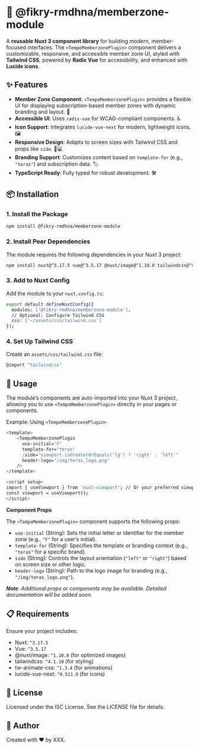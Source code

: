 # 🌟 @fikry-rmdhna/memberzone-module

A **reusable Nuxt 3 component library** for building modern, member-focused interfaces. The `<TempoMemberzonePlugin>` component delivers a customizable, responsive, and accessible member zone UI, styled with **Tailwind CSS**, powered by **Radix Vue** for accessibility, and enhanced with **Lucide icons**.

## ✨ Features

- **Member Zone Component**: `<TempoMemberzonePlugin>` provides a flexible UI for displaying subscription-based member zones with dynamic branding and layout. 🎨
- **Accessible UI**: Uses `radix-vue` for WCAG-compliant components. ♿
- **Icon Support**: Integrates `lucide-vue-next` for modern, lightweight icons. 🖼️
- **Responsive Design**: Adapts to screen sizes with Tailwind CSS and props like `side`. 📱💻
- **Branding Support**: Customizes content based on `template-for` (e.g., `"teras"`) and subscription data. 🏷️
- **TypeScript Ready**: Fully typed for robust development. 🛠️

## 📦 Installation

### 1. Install the Package
```bash
npm install @fikry-rmdhna/memberzone-module
```

### 2. Install Peer Dependencies

The module requires the following dependencies in your Nuxt 3 project:

```bash
npm install nuxt@^3.17.5 vue@^3.5.17 @nuxt/image@^1.10.0 tailwindcss@^4.1.10 tw-animate-css@^1.3.4 lucide-vue-next@^0.511.0
```

### 3. Add to Nuxt Config

Add the module to your ```nuxt.config.ts```:

```bash
export default defineNuxtConfig({
  modules: ['@fikry-rmdhna/memberzone-module'],
  // Optional: Configure Tailwind CSS
  css: ['~/assets/css/tailwind.css']
});
```

### 4. Set Up Tailwind CSS

Create an ```assets/css/tailwind.css``` file:

```bash
@import "tailwindcss"
```

## 🚀 Usage

The module’s components are auto-imported into your Nuxt 3 project, allowing you to use ```<TempoMemberzonePlugin>``` directly in your pages or components.

Example: Using ```<TempoMemberzonePlugin>```

```bash
<template>
    <TempoMemberzonePlugin
      use-initial="F"
      template-for="teras"
      :side="viewport.isGreaterOrEquals('lg') ? 'right' : 'left'"
      header-logo="/img/teras_logo.png"
    />
</template>

<script setup>
import { useViewport } from 'nuxt-viewport'; // Or your preferred viewport utility
const viewport = useViewport();
</script>
```

**Component Props**

The ```<TempoMemberzonePlugin>``` component supports the following props:

- ```use-initial``` (String): Sets the initial letter or identifier for the member zone (e.g., ```"F"``` for a user’s initial).
- ```template-for``` (String): Specifies the template or branding context (e.g., ```"teras"``` for a specific brand).
- ```side``` (String): Controls the layout orientation (```"left"``` or ```"right"```) based on screen size or other logic.
- ```header-logo``` (String): Path to the logo image for branding (e.g., ```"/img/teras_logo.png"```).

_**Note**: Additional props or components may be available. Detailed documentation will be added soon._

## 📋 Requirements

Ensure your project includes:

- Nuxt: ```^3.17.5```
- Vue: ```^3.5.17```
- @nuxt/image: ```^1.10.0``` (for optimized images)
- tailwindcss: ```^4.1.10``` (for styling)
- tw-animate-css: ```^1.3.4``` (for animations)
- lucide-vue-next: ```^0.511.0``` (for icons)

## 📄 License

Licensed under the ISC License. See the LICENSE file for details.

## 🙌 Author

Created with ❤️ by XXX.
